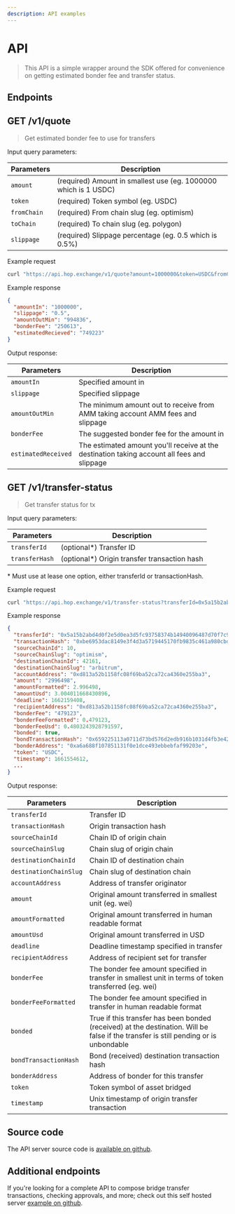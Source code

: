 ```yaml
---
description: API examples
---
```


# API

> This API is a simple wrapper around the SDK offered for convenience on getting estimated bonder fee and transfer status.

## Endpoints

## GET /v1/quote

> Get estimated bonder fee to use for transfers

Input query parameters:

| Parameters  | Description                  |
| ----------- | ---------------------------- |
| `amount`    | (required) Amount in smallest use (eg. 1000000 which is 1 USDC) |
| `token`     | (required) Token symbol (eg. USDC) |
| `fromChain` | (required) From chain slug (eg. optimism) |
| `toChain`   | (required) To chain slug (eg. polygon) |
| `slippage`  | (required) Slippage percentage (eg. 0.5 which is 0.5%) |

Example request

```sh
curl "https://api.hop.exchange/v1/quote?amount=1000000&token=USDC&fromChain=polygon&toChain=gnosis&slippage=0.5"
```

Example response

```json
{
  "amountIn": "1000000",
  "slippage": "0.5",
  "amountOutMin": "994836",
  "bonderFee": "250613",
  "estimatedRecieved": "749223"
}
```

Output response:

| Parameters  | Description                  |
| ----------- | ---------------------------- |
| `amountIn`  | Specified amount in |
| `slippage`  | Specified slippage |
| `amountOutMin` | The minimum amount out to receive from AMM taking account AMM fees and slippage |
| `bonderFee` | The suggested bonder fee for the amount in |
| `estimatedReceived` | The estimated amount you'll receive at the destination taking account all fees and slippage |

## GET /v1/transfer-status

> Get transfer status for tx

Input query parameters:

| Parameters  | Description                  |
| ----------- | ---------------------------- |
| `transferId`  | (optional\*) Transfer ID |
| `transferHash`  | (optional\*) Origin transfer transaction hash |

\* Must use at lease one option, either transferId or transactionHash.

Example request

```sh
curl "https://api.hop.exchange/v1/transfer-status?transferId=0x5a15b2abd4d0f2e5d0ea3d5fc93758374b14940096487d70f7c95b5393fc9c89"
```

Example response

```json
{
  "transferId": "0x5a15b2abd4d0f2e5d0ea3d5fc93758374b14940096487d70f7c95b5393fc9c89",
  "transactionHash": "0xbe6953dac8149e3f4d3a5719445170fb9835c461a980cbdaf9ad5cce10c9d27c",
  "sourceChainId": 10,
  "sourceChainSlug": "optimism",
  "destinationChainId": 42161,
  "destinationChainSlug": "arbitrum",
  "accountAddress": "0xd813a52b1158fc08f69ba52ca72ca4360e255ba3",
  "amount": "2996498",
  "amountFormatted": 2.996498,
  "amountUsd": 3.004011668430896,
  "deadline": 1662159408,
  "recipientAddress": "0xd813a52b1158fc08f69ba52ca72ca4360e255ba3",
  "bonderFee": "479123",
  "bonderFeeFormatted": 0.479123,
  "bonderFeeUsd": 0.4803243928791597,
  "bonded": true,
  "bondTransactionHash": "0x659225113a0711d73bd576d2edb916b1031d4fb3e422a08ee8e0f863c4fb5af7",
  "bonderAddress": "0xa6a688f107851131f0e1dce493ebbebfaf99203e",
  "token": "USDC",
  "timestamp": 1661554612,
  ...
}
```

Output response:

| Parameters  | Description                  |
| ----------- | ---------------------------- |
| `transferId`  | Transfer ID |
| `transactionHash`  | Origin transaction hash |
| `sourceChainId`  | Chain ID of origin chain |
| `sourceChainSlug`  | Chain slug of origin chain |
| `destinationChainId`  | Chain ID of destination chain |
| `destinationChainSlug`  | Chain slug of destination chain |
| `accountAddress`  | Address of transfer originator |
| `amount`  | Original amount transferred in smallest unit (eg. wei) |
| `amountFormatted`  | Original amount transferred in human readable format |
| `amountUsd`  | Original amount transferred in USD |
| `deadline`  | Deadline timestamp specified in transfer |
| `recipientAddress`  | Address of recipient set for transfer |
| `bonderFee`  | The bonder fee amount specified in transfer in smallest unit in terms of token transferred (eg. wei) |
| `bonderFeeFormatted`  | The bonder fee amount specified in transfer in human readable format |
| `bonded`  | True if this transfer has been bonded (received) at the destination. Will be false if the transfer is still pending or is unbondable |
| `bondTransactionHash` | Bond (received) destination transaction hash |
| `bonderAddress`  | Address of bonder for this transfer |
| `token` | Token symbol of asset bridged |
| `timestamp` | Unix timestamp of origin transfer transaction |

## Source code

The API server source code is [available on github](https://github.com/hop-protocol/hop/tree/develop/packages/api).

## Additional endpoints

If you're looking for a complete API to compose bridge transfer transactions, checking approvals, and more; check out this self hosted server [example on github](https://github.com/hop-protocol/hop/tree/develop/packages/sdk-api-example).
